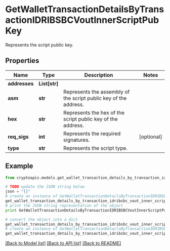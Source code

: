 # GetWalletTransactionDetailsByTransactionIDRIBSBCVoutInnerScriptPubKey

Represents the script public key.

## Properties
Name | Type | Description | Notes
------------ | ------------- | ------------- | -------------
**addresses** | **List[str]** |  | 
**asm** | **str** | Represents the assembly of the script public key of the address. | 
**hex** | **str** | Represents the hex of the script public key of the address. | 
**req_sigs** | **int** | Represents the required signatures. | [optional] 
**type** | **str** | Represents the script type. | 

## Example

```python
from cryptoapis.models.get_wallet_transaction_details_by_transaction_idribsbc_vout_inner_script_pub_key import GetWalletTransactionDetailsByTransactionIDRIBSBCVoutInnerScriptPubKey

# TODO update the JSON string below
json = "{}"
# create an instance of GetWalletTransactionDetailsByTransactionIDRIBSBCVoutInnerScriptPubKey from a JSON string
get_wallet_transaction_details_by_transaction_idribsbc_vout_inner_script_pub_key_instance = GetWalletTransactionDetailsByTransactionIDRIBSBCVoutInnerScriptPubKey.from_json(json)
# print the JSON string representation of the object
print GetWalletTransactionDetailsByTransactionIDRIBSBCVoutInnerScriptPubKey.to_json()

# convert the object into a dict
get_wallet_transaction_details_by_transaction_idribsbc_vout_inner_script_pub_key_dict = get_wallet_transaction_details_by_transaction_idribsbc_vout_inner_script_pub_key_instance.to_dict()
# create an instance of GetWalletTransactionDetailsByTransactionIDRIBSBCVoutInnerScriptPubKey from a dict
get_wallet_transaction_details_by_transaction_idribsbc_vout_inner_script_pub_key_form_dict = get_wallet_transaction_details_by_transaction_idribsbc_vout_inner_script_pub_key.from_dict(get_wallet_transaction_details_by_transaction_idribsbc_vout_inner_script_pub_key_dict)
```
[[Back to Model list]](../README.md#documentation-for-models) [[Back to API list]](../README.md#documentation-for-api-endpoints) [[Back to README]](../README.md)


